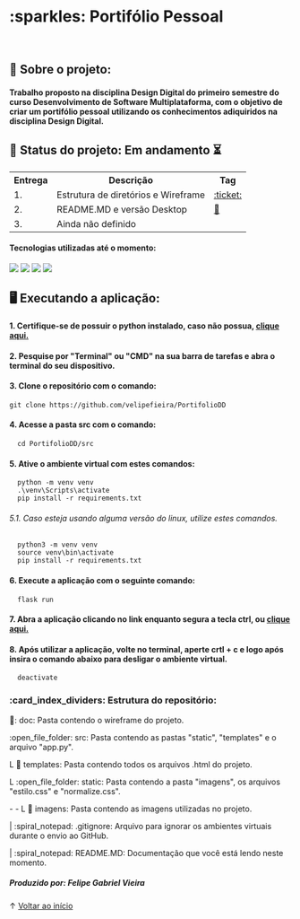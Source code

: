 <h1> :sparkles: Portifólio Pessoal </h1>

<br id="inicio">

<h2> 📖 Sobre o projeto: </h2>
<h4> Trabalho proposto na disciplina Design Digital do primeiro semestre do curso Desenvolvimento de Software Multiplataforma, com o objetivo de criar um portifólio pessoal utilizando os conhecimentos adiquiridos na disciplina Design Digital. </h4>

<h2> 📌 Status do projeto: Em andamento ⏳</h2>
<table>
  <tr>
    <th>
      Entrega
    </th>
    <th>
      Descrição
    </th>
    <th>
      Tag
    </th>
  </tr>
  <tr>
    <td>
      1.
    </td>
    <td>
      Estrutura de diretórios e Wireframe
    </td>
    <td>
      <a href="https://github.com/velipefieira/PortifolioDD/releases/tag/V1.0"> :ticket: </a>
    </td>
  </tr>
    <td>
      2.
    </td>
    <td>
      README.MD e versão Desktop
    </td>
    <td>
      <a href="https://github.com/velipefieira/PortifolioDD/releases/tag/V2.0"> 🎫 </a>
    </td>
  </tr>  
  <tr>
    <td>
      3.
    </td>
    <td>
      Ainda não definido
    </td>
    <td>
    </td>
</table>  
  
  
<h4> Tecnologias utilizadas até o momento: </h4>
<div>
    <img src="https://img.shields.io/badge/HTML-239120?style=for-the-badge&logo=html5&logoColor=black&color=9DD2D8"/>
    <img src="https://img.shields.io/badge/CSS-239120?&style=for-the-badge&logo=css3&logoColor=black&color=9DD2D8"/>
    <img src="https://img.shields.io/badge/Python-3776AB?style=for-the-badge&logo=python&logoColor=black&color=9DD2D8"/>
    <img src="https://img.shields.io/badge/Flask-000000?style=for-the-badge&logo=flask&logoColor=black&color=9DD2D8"/>
</div>
  
<h2> 🖥️ Executando a aplicação: </h2>
<h4> 1. Certifique-se de possuir o python instalado, caso não possua, <a href="https://www.python.org/downloads/" target="_blank"> clique aqui. </a> </h4>
<h4> 2. Pesquise por "Terminal" ou "CMD" na sua barra de tarefas e abra o terminal do seu dispositivo.</h4>
<h4> 3. Clone o repositório com o comando: </h4>
  
    git clone https://github.com/velipefieira/PortifolioDD  

  <h4> 4. Acesse a pasta src com o comando: </h4>
  
      cd PortifolioDD/src
  
<h4> 5. Ative o ambiente virtual com estes comandos: </h4>
  
      python -m venv venv
      .\venv\Scripts\activate
      pip install -r requirements.txt
  
<h6> 5.1. Caso esteja usando alguma versão do linux, utilize estes comandos. </h6>
  
      python3 -m venv venv
      source venv\bin\activate
      pip install -r requirements.txt
  
<h4>  6. Execute a aplicação com o seguinte comando: </h4>
  
      flask run
  
<h4> 7. Abra a aplicação clicando no link enquanto segura a tecla ctrl, ou <a href="http://127.0.0.1:5000"> clique aqui. </a> </h4>
    
<h4> 8. Após utilizar a aplicação, volte no terminal, aperte crtl + c e logo após insira o comando abaixo para desligar o ambiente virtual. </h4>
  
      deactivate  
 
 
<h3> :card_index_dividers: Estrutura do repositório: </h3>
 <p> 📁: doc: Pasta contendo o wireframe do projeto. </p>
 <p> :open_file_folder: src: Pasta contendo as pastas "static", "templates" e o arquivo "app.py". </p>
 <p>  L 📁 templates: Pasta contendo todos os arquivos .html do projeto. </p>
 <p>  L :open_file_folder: static: Pasta contendo a pasta "imagens", os arquivos "estilo.css" e "normalize.css". </p>
 <p>  - - L 📁 imagens: Pasta contendo as imagens utilizadas no projeto. </p>
 <p>  | :spiral_notepad: .gitignore: Arquivo para ignorar os ambientes virtuais durante o envio ao GitHub. <p>
 <p>  | :spiral_notepad: README.MD: Documentação que você está lendo neste momento. </p>
 
 
<div>
  <h5> Produzido por: Felipe Gabriel Vieira</h5>
</div>
    
↑ [Voltar ao início](#inicio) 
